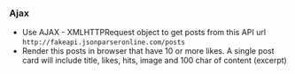 ### Ajax

- Use AJAX - XMLHTTPRequest object to get posts from this API url `http://fakeapi.jsonparseronline.com/posts`
- Render this posts in browser that have 10 or more likes. A single post card will include title, likes, hits, image and 100 char of content (excerpt)
